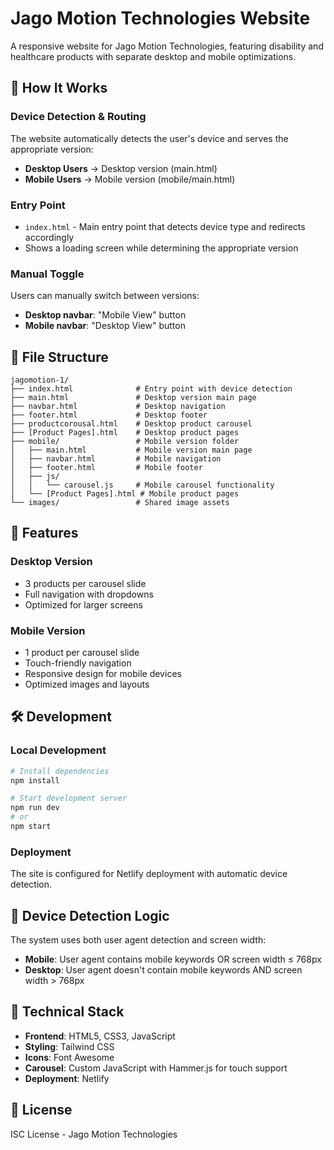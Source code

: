 # Jago Motion Technologies Website

A responsive website for Jago Motion Technologies, featuring disability and healthcare products with separate desktop and mobile optimizations.

## 🚀 How It Works

### Device Detection & Routing
The website automatically detects the user's device and serves the appropriate version:

- **Desktop Users** → Desktop version (main.html)
- **Mobile Users** → Mobile version (mobile/main.html)

### Entry Point
- `index.html` - Main entry point that detects device type and redirects accordingly
- Shows a loading screen while determining the appropriate version

### Manual Toggle
Users can manually switch between versions:
- **Desktop navbar**: "Mobile View" button
- **Mobile navbar**: "Desktop View" button

## 📁 File Structure

```
jagomotion-1/
├── index.html              # Entry point with device detection
├── main.html               # Desktop version main page
├── navbar.html             # Desktop navigation
├── footer.html             # Desktop footer
├── productcorousal.html    # Desktop product carousel
├── [Product Pages].html    # Desktop product pages
├── mobile/                 # Mobile version folder
│   ├── main.html           # Mobile version main page
│   ├── navbar.html         # Mobile navigation
│   ├── footer.html         # Mobile footer
│   ├── js/
│   │   └── carousel.js     # Mobile carousel functionality
│   └── [Product Pages].html # Mobile product pages
└── images/                 # Shared image assets
```

## 🎨 Features

### Desktop Version
- 3 products per carousel slide
- Full navigation with dropdowns
- Optimized for larger screens

### Mobile Version
- 1 product per carousel slide
- Touch-friendly navigation
- Responsive design for mobile devices
- Optimized images and layouts

## 🛠️ Development

### Local Development
```bash
# Install dependencies
npm install

# Start development server
npm run dev
# or
npm start
```

### Deployment
The site is configured for Netlify deployment with automatic device detection.

## 📱 Device Detection Logic

The system uses both user agent detection and screen width:
- **Mobile**: User agent contains mobile keywords OR screen width ≤ 768px
- **Desktop**: User agent doesn't contain mobile keywords AND screen width > 768px

## 🔧 Technical Stack

- **Frontend**: HTML5, CSS3, JavaScript
- **Styling**: Tailwind CSS
- **Icons**: Font Awesome
- **Carousel**: Custom JavaScript with Hammer.js for touch support
- **Deployment**: Netlify

## 📄 License

ISC License - Jago Motion Technologies 